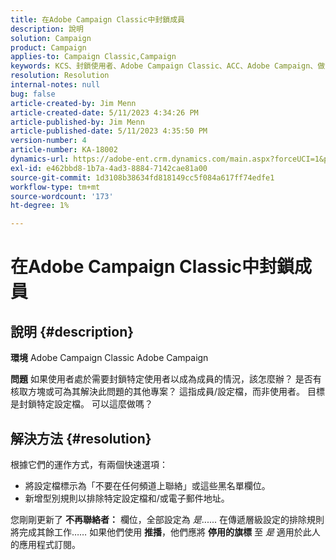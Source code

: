```yaml
---
title: 在Adobe Campaign Classic中封鎖成員
description: 說明
solution: Campaign
product: Campaign
applies-to: Campaign Classic,Campaign
keywords: KCS、封鎖使用者、Adobe Campaign Classic、ACC、Adobe Campaign、做法
resolution: Resolution
internal-notes: null
bug: false
article-created-by: Jim Menn
article-created-date: 5/11/2023 4:34:26 PM
article-published-by: Jim Menn
article-published-date: 5/11/2023 4:35:50 PM
version-number: 4
article-number: KA-18002
dynamics-url: https://adobe-ent.crm.dynamics.com/main.aspx?forceUCI=1&pagetype=entityrecord&etn=knowledgearticle&id=b0555aae-19f0-ed11-8849-6045bd006295
exl-id: e462bbd8-1b7a-4ad3-8884-7142cae81a00
source-git-commit: 1d3108b38634fd818149cc5f084a617ff74edfe1
workflow-type: tm+mt
source-wordcount: '173'
ht-degree: 1%

---
```


# 在Adobe Campaign Classic中封鎖成員

## 說明 {#description}


<b>環境</b>
Adobe Campaign Classic Adobe Campaign

<b>問題</b>
如果使用者處於需要封鎖特定使用者以成為成員的情況，該怎麼辦？
是否有核取方塊或可為其解決此問題的其他專案？
這指成員/設定檔，而非使用者。 目標是封鎖特定設定檔。 可以這麼做嗎？




## 解決方法 {#resolution}


根據它們的運作方式，有兩個快速選項：

- 將設定檔標示為「不要在任何頻道上聯絡」或這些黑名單欄位。
- 新增型別規則以排除特定設定檔和/或電子郵件地址。




您剛剛更新了 <b>不再聯絡者：</b> 欄位，全部設定為 *是*...... 在傳遞層級設定的排除規則將完成其餘工作…… 如果他們使用 <b>推播</b>，他們應將 <b>停用的旗標</b> 至 *是* 適用於此人的應用程式訂閱。
